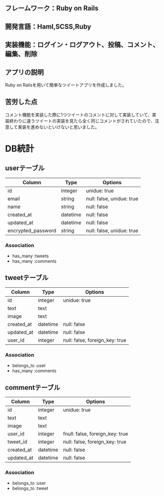 ## フレームワーク：Ruby on Rails

## 開発言語：Haml,SCSS,Ruby

## 実装機能：ログイン・ログアウト、投稿、コメント、編集、削除

## アプリの説明
Ruby on Railsを用いて簡単なツイートアプリを作成しました。

## 苦労した点
コメント機能を実装した際に1つツイートのコメントに対して実装していて、実装終わりに違うツイートの実装を見たら全く同じコメントがされていたので、注意して実装を進めないといけないと思いました。


# DB統計

## userテーブル
|Column|Type|Options|
|------|----|-------|
|id|integer|unidue: true|
|email|string|null: false, unidue: true|
|name|string|null: false|
|created_at|datetime|null: false|
|updated_at|datetime|null: false|
|encrypted_password|string|null: false, unidue: true|

### Association
- has_many :tweets
- has_many :comments

## tweetテーブル
|Column|Type|Options|
|------|----|-------|
|id|integer|unidue: true|
|text|text|
|image|text|
|created_at|datetime|null: false|
|updated_at|datetime|null: false|
|user_id|integer|null: false, foreign_key: true|

### Association
- belongs_to :user
- has_many :comments

## commentテーブル
|Column|Type|Options|
|------|----|-------|
|id|integer|unidue: true|
|text|text|
|image|text|
|user_id|integer|fnull: false, foreign_key: true|
|tweet_id|integer|null: false, foreign_key: true|
|created_at|datetime|null: false|
|updated_at|datetime|null: false|

### Association
- belongs_to :user
- belongs_to :tweet

